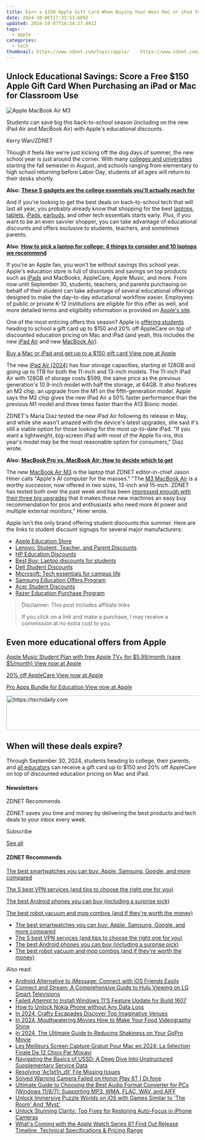 ```yaml
---
title: Earn a $150 Apple Gift Card When Buying Your Next Mac or iPad for Education | ZDNet
date: 2024-10-06T17:33:53.689Z
updated: 2024-10-07T16:24:27.801Z
tags:
  - apple
categories:
  - tech
thumbnail: https://www.zdnet.com/topic/apple/    https://www.zdnet.com/a/img/resize/96c378ea113c1e69d34848434a3e72da331fd4eb/2024/05/29/6045ef45-8a99-45bc-a7ce-c86d93f228f1/ipad-air-018.jpg?width=170&height=96&fit=crop&auto=webp
---
```


## Unlock Educational Savings: Score a Free $150 Apple Gift Card When Purchasing an iPad or Mac for Classroom Use

![Apple MacBook Air M3](https://www.zdnet.com/a/img/resize/78e5d18a7c322e0afc469a42e290c264a4422e37/2024/03/04/c03ad361-d88a-4ead-ad6f-840c93784aec/dsc09961-2.jpg?auto=webp&width=1280)

Students can save big this back-to-school season (including on the new iPad Air and MacBook Air) with Apple's educational discounts. 

Kerry Wan/ZDNET

Though it feels like we're just kicking off the dog days of summer, the new school year is just around the corner. With many [colleges and universities](https://www.zdnet.com/education/i-graduated-college-last-year-these-are-the-5-essentials-you-actually-need/) starting the fall semester in August, and schools ranging from elementary to high school returning before Labor Day, students of all ages will return to their desks shortly. 

**Also:** [**These 5 gadgets are the college essentials you'll actually reach for**](https://www.zdnet.com/education/i-graduated-college-last-year-these-are-the-5-essentials-you-actually-need/)

And if you're looking to get the best deals on back-to-school tech that will last all year, you probably already know that shopping for the best [laptops](https://www.zdnet.com/article/best-laptop-for-college/), [tablets](https://www.zdnet.com/article/best-tablets-for-students/), [iPads](https://www.zdnet.com/article/best-ipad-for-college/), [earbuds](https://www.zdnet.com/article/best-earbuds/), and other tech essentials starts early. Plus, if you want to be an even savvier shopper, you can take advantage of educational discounts and offers exclusive to students, teachers, and sometimes parents.

**Also**: [**How to pick a laptop for college: 4 things to consider and 10 laptops we recommend**](https://www.zdnet.com/article/how-to-pick-a-laptop-for-college/)

If you're an Apple fan, you won't be without savings this school year. Apple's education store is full of discounts and savings on top products such as [iPads](https://www.zdnet.com/article/best-ipad/) and MacBooks, AppleCare, Apple Music, and more. From now until September 30, students, teachers, and parents purchasing on behalf of their student can take advantage of several educational offerings designed to make the day-to-day educational workflow easier. Employees of public or private K-12 institutions are eligible for this offer as well, and more detailed terms and eligibility information is provided on [Apple's site](https://www.apple.com/us-edu/shop/browse/open/salespolicies/edu#:~:text=Higher%20Education%20Parents%20%2D%20Parents%20purchasing,States%2C%20are%20eligible%20to%20purchase.). 

One of the most enticing offers this season? Apple is [offering students](https://apple.sjv.io/c/159047/435031/7613?&sharedid=zdnet&partnerpropertyid=1980086&u=https%3A%2F%2Fwww.apple.com%2Fus-edu%2Fstore&subId1=zd-%5F%5FCOM%5FCLICK%5FID%5F%5F-dtp) heading to school a gift card up to $150 and 20% off AppleCare on top of discounted education pricing on Mac and iPad (and yeah, this includes the new [iPad Air](https://www.zdnet.com/article/ipad-air-2024-review/) and new [MacBook Air](https://www.zdnet.com/article/m3-macbook-air-review/)). 

[Buy a Mac or iPad and get up to a $150 gift card View now at Apple](https://apple.sjv.io/c/159047/435031/7613?&sharedid=zdnet&partnerpropertyid=1980086&u=https%3A%2F%2Fwww.apple.com%2Fus-edu%2Fstore&subId1=zd-%5F%5FCOM%5FCLICK%5FID%5F%5F-dtp)

The new [iPad Air (2024)](https://www.zdnet.com/article/ipad-air-2024-review/) has four storage capacities, starting at 128GB and going up to 1TB for both the 11-inch and 13-inch models. The 11-inch iPad Air with 128GB of storage costs $599, the same price as the previous generation's 10.9-inch model with half the storage, at 64GB. It also features an M2 chip, an upgrade from the M1 on the fifth-generation model. Apple says the M2 chip gives the new iPad Air a 50% faster performance than the previous M1 model and three times faster than the A13 Bionic model. 

ZDNET's Maria Diaz tested the new iPad Air following its release in May, and while she wasn't amazed with the device's latest upgrades, she said it's still a viable option for those looking for the most up-to-date iPad. "If you want a lightweight, big-screen iPad with most of the Apple fix-ins, this year's model may be the most reasonable option for consumers," Diaz wrote. 

**Also:** [**MacBook Pro vs. MacBook Air: How to decide which to get**](https://www.zdnet.com/article/macbook-air-vs-macbook-pro-how-to-decide/)

The new [MacBook Air M3](https://www.zdnet.com/article/m3-macbook-air-review/) is the laptop that ZDNET editor-in-chief Jason Hiner calls "Apple's AI computer for the masses." "The [M3 MacBook Air](https://apple.sjv.io/c/159047/435031/7613?&sharedid=zdnet&partnerpropertyid=1980086&u=https%3A%2F%2Fwww.apple.com%2Fshop%2Fbuy-mac%2Fmacbook-air%2F13-inch-m3&subId1=zd-%5F%5FCOM%5FCLICK%5FID%5F%5F-dtp) is a worthy successor, now offered in two sizes, 13-inch and 15-inch. ZDNET has tested both over the past week and has been [impressed enough with their three big upgrades](https://www.zdnet.com/article/apple-m3-macbook-air-hands-on-these-3-new-features-stood-out-to-me-most/) that it makes these new machines an easy buy recommendation for pros and enthusiasts who need more AI power and multiple external monitors," Hiner wrote. 

Apple isn't the only brand offering student discounts this summer. Here are the links to student discount signups for several major manufacturers:

* [Apple Education Store](https://apple.sjv.io/c/159047/435031/7613?&sharedid=zdnet&partnerpropertyid=1980086&u=https%3A%2F%2Fwww.apple.com%2Fus-edu%2Fstore&subId1=zd-%5F%5FCOM%5FCLICK%5FID%5F%5F-dtp)
* [Lenovo: Student, Teacher, and Parent Discounts](https://shop-links.co/link/?url=https%3A%2F%2Fwww.lenovo.com%2Fus%2Fen%2Flandingpage%2Fstudents-and-teachers%2F&publisher_slug=itechdaily19598&exclusive=1)
* [HP Education Discounts](https://www.tkqlhce.com/click-9041660-15850793?url=https%3A%2F%2Fwww.hp.com%2Fus-en%2Fshop%2Fcv%2Fhp-education&sid=zd-%5F%5FCOM%5FCLICK%5FID%5F%5F-dtp)
* [Best Buy: Laptop discounts for students](https://shop-links.co/link/?url=https%3A%2F%2Fwww.bestbuy.com%2Fsite%2Fshop%2Flaptop-discounts-for-students&publisher_slug=itechdaily19598&exclusive=1)
* [Dell Student Discounts](https://shop-links.co/link/?exclusive=1&publisher_slug=itechdaily19598&url=https%3A%2F%2Fwww.anrdoezrs.net%2Fclick-9041660-15734614%3Furl%3Dhttps%253A%252F%252Fwww.dell.com%252Fen-us%252Flp%252Fstudents%26sid%3Dzd-%255F%255FCOM%255FCLICK%255FID%255F%255F-dtp)
* [Microsoft: Tech essentials for campus life](https://www.microsoft.com/en-us/store/b/education)
* [Samsung Education Offers Program](https://shop-links.co/link/?url=https%3A%2F%2Fwww.samsung.com%2Fus%2Fshop%2Foffer-program%2Feducation%2F&publisher_slug=itechdaily19598&exclusive=1)
* [Acer Student Discounts](https://www.tkqlhce.com/click-9041660-15733826?url=https%3A%2F%2Fstore.acer.com%2Fen-us%2Fstudent-discount&sid=zd-%5F%5FCOM%5FCLICK%5FID%5F%5F-dtp)
* [Razer Education Purchase Program](https://razer.a9yw.net/c/159047/642901/10229?&sharedid=zdnet&partnerpropertyid=1980086&u=https%3A%2F%2Fwww.razer.com%2Feducation&subId1=zd-%5F%5FCOM%5FCLICK%5FID%5F%5F-dtp)

>  Disclaimer: This post includes affiliate links
>
>  If you click on a link and make a purchase, I may receive a commission at no extra cost to you.
>

## Even more educational offers from Apple

[Apple Music Student Plan with free Apple TV+ for $5.99/month (save $5/month) View now at Apple](https://apple.sjv.io/c/159047/435031/7613?&sharedid=zdnet&partnerpropertyid=1980086&u=https%3A%2F%2Ffinance-app.itunes.apple.com%2Fconnecting-client%3FtargetUrl%3Dhttps%253A%252F%252Ffinance-app.itunes.apple.com%252Fsubscribe%252Fstudent&subId1=zd-%5F%5FCOM%5FCLICK%5FID%5F%5F-dtp)

[20% off AppleCare View now at Apple](https://apple.sjv.io/c/159047/435031/7613?&sharedid=zdnet&partnerpropertyid=1980086&u=https%3A%2F%2Fwww.apple.com%2Fsupport%2Fproducts%2F&subId1=zd-%5F%5FCOM%5FCLICK%5FID%5F%5F-dtp)

[Pro Apps Bundle for Education View now at Apple](https://apple.sjv.io/c/159047/435031/7613?&sharedid=zdnet&partnerpropertyid=1980086&u=https%3A%2F%2Fwww.apple.com%2Fus-edu%2Fshop%2Fproduct%2FBMGE2Z%2FA%2Fpro-apps-bundle-for-education&subId1=zd-%5F%5FCOM%5FCLICK%5FID%5F%5F-dtp)

<!-- affiliate ads begin -->
<a href="https://appsumo.8odi.net/c/5597632/2049383/7443" target="_top" id="2049383">
  <img src="//a.impactradius-go.com/display-ad/7443-2049383" border="0" alt="https://techidaily.com" width="728" height="90"/>
</a>
<img height="0" width="0" src="https://appsumo.8odi.net/i/5597632/2049383/7443" style="position:absolute;visibility:hidden;" border="0" />
<!-- affiliate ads end -->

## When will these deals expire?

Through September 30, 2024, students heading to college, their parents, and [all educators](https://www.apple.com/us-edu/shop/browse/open/salespolicies/edu#:~:text=Higher%20Education%20Parents%20%2D%20Parents%20purchasing,States%2C%20are%20eligible%20to%20purchase.) can receive a gift card up to $150 and 20% off AppleCare on top of discounted education pricing on Mac and iPad. 

#### Newsletters

ZDNET Recommends

ZDNET saves you time and money by delivering the best products and tech deals to your inbox every week.

 Subscribe

[See all](https://www.zdnet.com/newsletters/)

#### **ZDNET** Recommends

[The best smartwatches you can buy: Apple, Samsung, Google, and more compared](https://www.zdnet.com/article/best-smartwatch/ "The best smartwatches you can buy: Apple, Samsung, Google, and more compared")

[The 5 best VPN services (and tips to choose the right one for you)](https://www.zdnet.com/article/best-vpn/ "The 5 best VPN services (and tips to choose the right one for you)")

[The best Android phones you can buy (including a surprise pick)](https://www.zdnet.com/article/best-android-phone/ "The best Android phones you can buy (including a surprise pick)")

[The best robot vacuum and mop combos (and if they're worth the money)](https://www.zdnet.com/article/best-robot-vacuum-mop/ "The best robot vacuum and mop combos (and if they're worth the money)")

* [The best smartwatches you can buy: Apple, Samsung, Google, and more compared](https://www.zdnet.com/article/best-smartwatch/ "The best smartwatches you can buy: Apple, Samsung, Google, and more compared")
* [The 5 best VPN services (and tips to choose the right one for you)](https://www.zdnet.com/article/best-vpn/ "The 5 best VPN services (and tips to choose the right one for you)")
* [The best Android phones you can buy (including a surprise pick)](https://www.zdnet.com/article/best-android-phone/ "The best Android phones you can buy (including a surprise pick)")
* [The best robot vacuum and mop combos (and if they're worth the money)](https://www.zdnet.com/article/best-robot-vacuum-mop/ "The best robot vacuum and mop combos (and if they're worth the money)")

<ins class="adsbygoogle"
     style="display:block"
     data-ad-format="autorelaxed"
     data-ad-client="ca-pub-7571918770474297"
     data-ad-slot="1223367746"></ins>

<ins class="adsbygoogle"
     style="display:block"
     data-ad-client="ca-pub-7571918770474297"
     data-ad-slot="8358498916"
     data-ad-format="auto"
     data-full-width-responsive="true"></ins>

<span class="atpl-alsoreadstyle">Also read:</span>
<div><ul>
<li><a href="https://tech-recovery.techidaily.com/android-alternative-to-imessage-connect-with-ios-friends-easily/"><u>Android Alternative to iMessage: Connect with iOS Friends Easily</u></a></li>
<li><a href="https://tech-recovery.techidaily.com/connect-and-stream-a-comprehensive-guide-to-hulu-viewing-on-lg-smart-televisions/"><u>Connect and Stream: A Comprehensive Guide to Hulu Viewing on LG Smart Televisions</u></a></li>
<li><a href="https://win-howtos.techidaily.com/failed-attempt-to-install-windows-11s-feature-update-for-build-1607/"><u>Failed Attempt to Install Windows 11'S Feature Update for Build 1607</u></a></li>
<li><a href="https://easy-unlock-android.techidaily.com/how-to-unlock-nokia-phone-without-any-data-loss-by-drfone-android/"><u>How to Unlock Nokia Phone without Any Data Loss</u></a></li>
<li><a href="https://on-screen-recording.techidaily.com/in-2024-crafty-escapades-discover-top-imaginative-venues/"><u>In 2024, Crafty Escapades Discover Top Imaginative Venues</u></a></li>
<li><a href="https://extra-skills.techidaily.com/in-2024-mouthwatering-movies-how-to-make-your-food-videography-shine/"><u>In 2024, Mouthwatering Movies How to Make Your Food Videography Shine</u></a></li>
<li><a href="https://some-guidance.techidaily.com/in-2024-the-ultimate-guide-to-reducing-shakiness-on-your-gopro-movie/"><u>In 2024, The Ultimate Guide to Reducing Shakiness on Your GoPro Movie</u></a></li>
<li><a href="https://tech-savvy.techidaily.com/les-meilleurs-screen-capture-gratuit-pour-mac-en-2024-la-selection-finale-de-12-choix-par-movavi/"><u>Les Meilleurs Screen Capture Gratuit Pour Mac en 2024: La Sélection Finale De 12 Choix Par Movavi</u></a></li>
<li><a href="https://tech-recovery.techidaily.com/navigating-the-basics-of-ussd-a-deep-dive-into-unstructured-supplementary-service-data/"><u>Navigating the Basics of USSD: A Deep Dive Into Unstructured Supplementary Service Data</u></a></li>
<li><a href="https://tech-recovery.techidaily.com/resolving-ac1st1ndll-file-missing-issues/"><u>Resolving 'Ac1st1n_dll' File Missing Issues</u></a></li>
<li><a href="https://fix-guide.techidaily.com/solved-warning-camera-failed-on-honor-play-8t-drfone-by-drfone-fix-android-problems-fix-android-problems/"><u>Solved Warning Camera Failed on Honor Play 8T | Dr.fone</u></a></li>
<li><a href="https://media-tips.techidaily.com/ultimate-guide-to-choosing-the-best-audio-format-converter-for-pcs-windows-1187-supporting-mp3-wma-flac-wav-and-aiff/"><u>Ultimate Guide to Choosing the Best Audio Format Converter for PCs (Windows 11/8/7): Supporting MP3, WMA, FLAC, WAV, and AIFF</u></a></li>
<li><a href="https://tech-recovery.techidaily.com/unlock-immersive-puzzle-worlds-on-ios-with-games-similar-to-the-room-and-myst/"><u>Unlock Immersive Puzzle Worlds on iOS with Games Similar to 'The Room' And 'Myst'</u></a></li>
<li><a href="https://tech-recovery.techidaily.com/unlock-stunning-clarity-top-fixes-for-restoring-auto-focus-in-iphone-cameras/"><u>Unlock Stunning Clarity: Top Fixes for Restoring Auto-Focus in iPhone Cameras</u></a></li>
<li><a href="https://tech-recovery.techidaily.com/whats-coming-with-the-apple-watch-series-8-find-out-release-timeline-technical-specifications-and-pricing-range/"><u>What's Coming with the Apple Watch Series 8? Find Out Release Timeline, Technical Specifications & Pricing Range</u></a></li>
</ul></div>

